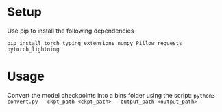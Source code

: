 # Setup
Use pip to install the following dependencies
```
pip install torch typing_extensions numpy Pillow requests pytorch_lightning
```


# Usage
Convert the model checkpoints into a bins folder using the script:
`python3 convert.py --ckpt_path <ckpt_path> --output_path <output_path>`